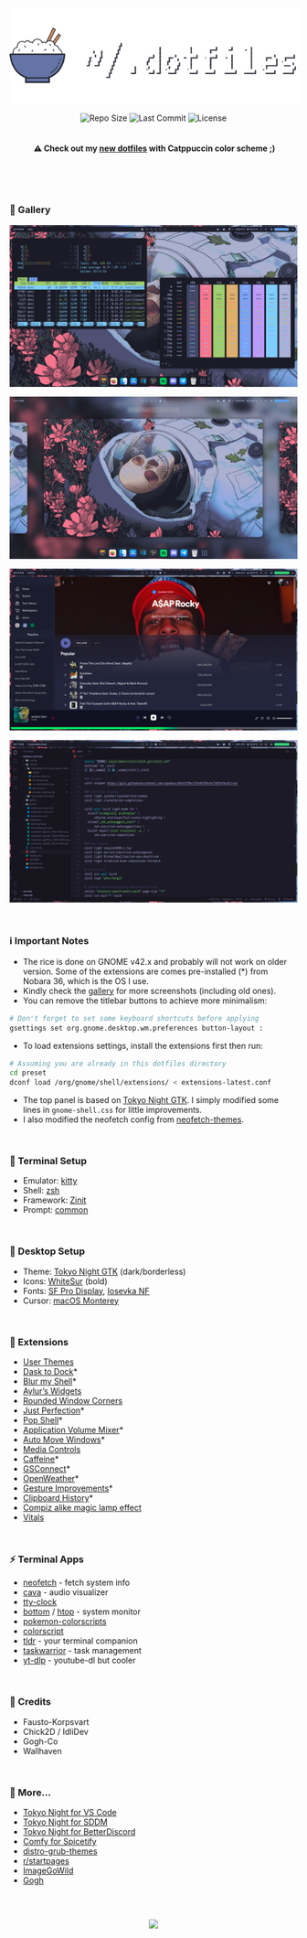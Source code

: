 <p align="center">
  <img src="header.png" />
</p>

<p align="center">
  <img alt="Repo Size" src="https://custom-icon-badges.demolab.com/github/repo-size/slashedzer0/nobara-dotfiles?style=for-the-badge&logo=file-zip&logoColor=white" />
  <img alt="Last Commit" src="https://custom-icon-badges.demolab.com/github/last-commit/slashedzer0/nobara-dotfiles?style=for-the-badge&logo=history&logoColor=white" />
  <img alt="License" src="https://custom-icon-badges.demolab.com/github/license/slashedzer0/nobara-dotfiles?style=for-the-badge&logo=law&logoColor=white">
</p>

<h4 align="center">
<img src="https://raw.githubusercontent.com/catppuccin/catppuccin/main/assets/misc/transparent.png" height="30" width="0px"/>
⚠️ Check out my <a href="https://github.com/slashedzer0/nobara-dotfiles/tree/catppuccin">new dotfiles</a> with Catppuccin color scheme ;)  
</h4>

&nbsp;

&nbsp;

### 🌸 Gallery

![float-1.png](gallery/float-1.png)

![float-2.png](gallery/float-2.png)

![float-spotify.png](gallery/float-spotify.png)

![float-code.png](gallery/float-code.png)

&nbsp;

### ℹ️ Important Notes

- The rice is done on GNOME v42.x and probably will not work on older version. Some of the extensions are comes pre-installed (*) from Nobara 36, which is the OS I use.
- Kindly check the [gallery](https://github.com/slashedzer0/nobara-dotfiles/tree/main/gallery) for more screenshots (including old ones).
- You can remove the titlebar buttons to achieve more minimalism:

```bash
# Don't forget to set some keyboard shortcuts before applying
gsettings set org.gnome.desktop.wm.preferences button-layout :
```

- To load extensions settings, install the extensions first then run:

```bash
# Assuming you are already in this dotfiles directory
cd preset
dconf load /org/gnome/shell/extensions/ < extensions-latest.conf
```

- The top panel is based on [Tokyo Night GTK](https://www.gnome-look.org/p/1681470). I simply modified some lines in `gnome-shell.css` for little improvements.
- I also modified the neofetch config from [neofetch-themes](https://github.com/chick2d/neofetch-themes/blob/main/normal/idlifetch.conf).

&nbsp;

### 👾 Terminal Setup

- Emulator: [kitty](https://github.com/kovidgoyal/kitty)
- Shell: [zsh](https://github.com/zsh-users/zsh)
- Framework: [Zinit](https://github.com/zdharma-continuum/zinit)
- Prompt: [common](https://github.com/jackharrisonsherlock/common)

&nbsp;

### 🎨 Desktop Setup

- Theme: [Tokyo Night GTK](https://github.com/Fausto-Korpsvart/Tokyo-Night-GTK-Theme) (dark/borderless)
- Icons: [WhiteSur](https://github.com/vinceliuice/WhiteSur-icon-theme) (bold)
- Fonts: [SF Pro Display](https://github.com/sahibjotsaggu/San-Francisco-Pro-Fonts), [Iosevka NF](https://github.com/ryanoasis/nerd-fonts/tree/master/patched-fonts/Iosevka)
- Cursor: [macOS Monterey](https://github.com/ful1e5/apple_cursor)

&nbsp;

### 🧩 Extensions

- [User Themes](https://extensions.gnome.org/extension/19/user-themes/)
- [Dask to Dock](https://extensions.gnome.org/extension/307/dash-to-dock/)*
- [Blur my Shell](https://extensions.gnome.org/extension/3193/blur-my-shell/)*
- [Aylur’s Widgets](https://extensions.gnome.org/extension/5338/aylurs-widgets/)
- [Rounded Window Corners](https://extensions.gnome.org/extension/5237/rounded-window-corners/)
- [Just Perfection](https://extensions.gnome.org/extension/3843/just-perfection/)*
- [Pop Shell](https://github.com/pop-os/shell)*
- [Application Volume Mixer](https://extensions.gnome.org/extension/3499/application-volume-mixer/)*
- [Auto Move Windows](https://extensions.gnome.org/extension/16/auto-move-windows/)*
- [Media Controls](https://extensions.gnome.org/extension/4470/media-controls/)
- [Caffeine](https://extensions.gnome.org/extension/517/caffeine/)*
- [GSConnect](https://extensions.gnome.org/extension/1319/gsconnect/)*
- [OpenWeather](https://extensions.gnome.org/extension/750/openweather/)*
- [Gesture Improvements](https://extensions.gnome.org/extension/4245/gesture-improvements/)*
- [Clipboard History](https://extensions.gnome.org/extension/4839/clipboard-history/)*
- [Compiz alike magic lamp effect](https://extensions.gnome.org/extension/3740/compiz-alike-magic-lamp-effect/)
- [Vitals](https://extensions.gnome.org/extension/1460/vitals/)

&nbsp;

### ⚡ Terminal Apps

- [neofetch](https://github.com/dylanaraps/neofetch) - fetch system info
- [cava](https://github.com/karlstav/cava) - audio visualizer
- [tty-clock](https://github.com/xorg62/tty-clock)
- [bottom](https://github.com/ClementTsang/bottom) / [htop](https://github.com/htop-dev/htop) - system monitor
- [pokemon-colorscripts](https://gitlab.com/phoneybadger/pokemon-colorscripts)
- [colorscript](https://gitlab.com/dwt1/shell-color-scripts)
- [tldr](https://github.com/tldr-pages/tldr) - your terminal companion
- [taskwarrior](https://github.com/GothenburgBitFactory/taskwarrior) - task management
- [yt-dlp](https://github.com/yt-dlp/yt-dlp) - youtube-dl but cooler

&nbsp;

### 💫 Credits

- Fausto-Korpsvart
- Chick2D / IdliDev
- Gogh-Co
- Wallhaven

&nbsp;

### 🍬 More…

- [Tokyo Night for VS Code](https://github.com/enkia/tokyo-night-vscode-theme)
- [Tokyo Night for SDDM](https://github.com/rototrash/tokyo-night-sddm)
- [Tokyo Night for BetterDiscord](https://github.com/Dyzean/Tokyo-Night)
- [Comfy for Spicetify](https://github.com/Comfy-Themes/Spicetify)
- [distro-grub-themes](https://github.com/AdisonCavani/distro-grub-themes)
- [r/startpages](https://www.reddit.com/r/startpages/)
- [ImageGoWild](https://ign.schrodinger-hat.it/color-schemes)
- [Gogh](https://github.com/Gogh-Co/Gogh)

&nbsp;

<h2 align="center"> </h2>
<p align="center"><img src="https://forthebadge.com/images/badges/built-with-swag.svg"/></p>

